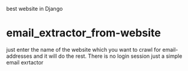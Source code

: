 best website in Django
# email_extractor_from-website

just enter the name of the website which you want to crawl for email-addresses and it will do the rest.
There is no login session just a simple email exrtactor
